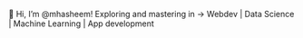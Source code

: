  👋 Hi, I’m @mhasheem! Exploring and mastering in -> Webdev | Data Science | Machine Learning | App development 


